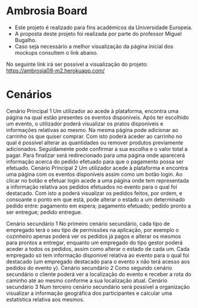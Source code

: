  Ambrosia Board
 ==============
 
* Este projeto é realizado para fins académicos da Universidade Europeia. 
* A proposta deste projeto foi realizada por parte do professor Miguel Bugalho.
* Caso seja necessário a melhor visualização da página inicial dos mockups consultem o link abaixo.

No seguinte link irá ser possível a visualização do projeto:
https://ambrosia09-m2.herokuapp.com/


Cenários
=====================
Cenário Principal 1
Um utilizador ao acede à plataforma, encontra uma página na qual estão presentes os eventos disponíveis. Após ter escolhido um evento, o utilizador poderá visualizar os pratos disponíveis e informações relativas ao mesmo. Na mesma página pode adicionar ao carrinho os que quiser comprar. Com isto poderá aceder ao carrinho no qual é possível alterar as quantidades ou remover produtos previamente adicionados. Seguidamente pode confirmar a sua escolha e o valor total a pagar. Para finalizar será redirecionado para uma página onde aparecerá informação acerca do pedido efetuado para que o pagamento possa ser efetuado. 
Cenário Principal 2
Um utilizador acede à plataforma e encontra uma página com os eventos disponíveis assim como um botão login. Ao clicar no botão e efetuar login acede a uma página onde tem representada a informação relativa aos pedidos efetuados no evento para o qual foi destacado. Com isto a poderá visualizar os pedidos feitos, por ordem, e consoante o ponto em que está, pode alterar o estado a um determinado pedido entre: pagamento em espera; pagamento efetuado; pedido pronto a ser entregue; pedido entregue.

Cenário secundário 1
No primeiro cenário secundário, cada tipo de empregado terá o seu tipo de permissões na aplicação, por exemplo o cozinheiro apenas poderá ver os pedidos já pagos e alterar os mesmos para prontos a entregar, enquanto um empregado do tipo gestor poderá aceder a todos os pedidos, assim como alterar o estado de cada um. Cada empregado só tem informação disponível relativa ao evento para o qual foi destacado (um empregado destacado para o evento x não terá acesso aos pedidos do evento y).
Cenário secundário 2
Como segundo cenário secundário o cliente poderá ver a localização do evento e receber a rota do caminho até ao mesmo conforme a sua localização atual. 
Cenário secundário 3
Num terceiro cenário secundário será possível a organização visualizar a informação geográfica dos participantes e calcular uma estatística relativa aos mesmos.








